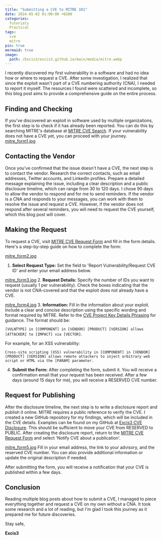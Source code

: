 ```yaml
---
title: "Submitting a CVE to MITRE 101"
date: 2024-05-02 01:00:00 +0200
categories:
  Tutorials
  Practical
tags:
  cve
  mitre
pin: true
mermaid: true
image:
  path: /Excis3/excis3.github.io/main/media/mitre.webp
---
```


I recently discovered my first vulnerability in a software and had no idea how or where to request a CVE. After some investigation, I realized that since the exploit wasn't part of a CVE numbering authority (CNA), I needed to report it myself. The resources I found were scattered and incomplete, so this blog post aims to provide a comprehensive guide on the entire process.

## Finding and Checking

If you've discovered an exploit in software used by multiple organizations, the first step is to check if it has already been reported. You can do this by searching MITRE's database at [MITRE CVE Search](https://cve.mitre.org/cve/search_cve_list.html). If your vulnerability does not have a CVE yet, you can proceed with your journey.
[mitre_form1.jpg](https://raw.githubusercontent.com/Excis3/excis3.github.io/main/media/mitre_form1.jpg)

## Contacting the Vendor

Once you've confirmed that the issue doesn't have a CVE, the next step is to contact the vendor. Research the correct contacts, such as email addresses, Twitter accounts, and LinkedIn profiles. Prepare a detailed message explaining the issue, including a clear description and a public disclosure timeline, which can range from 30 to 120 days. I chose 90 days to allow the vendor to respond and for me to send reminders.
If the vendor is a CNA and responds to your messages, you can work with them to resolve the issue and request a CVE. However, if the vendor does not respond after several reminders, you will need to request the CVE yourself, which this blog post will cover.

## Making the Request

To request a CVE, visit [MITRE CVE Request Form](https://cveform.mitre.org/) and fill in the form details. Here's a step-by-step guide on how to complete the form:

[mitre_form2.jpg](https://raw.githubusercontent.com/Excis3/excis3.github.io/main/media/mitre_form2.jpg)
1. **Select Request Type:** Set the field to 'Report Vulnerability/Request CVE ID' and enter your email address below.

[mitre_form3.jpg](https://raw.githubusercontent.com/Excis3/excis3.github.io/main/media/mitre_form3.jpg)
2. **Request Details:** Specify the number of IDs you want to request (usually 1 per vulnerability). Check the boxes indicating that the vendor is not CNA-covered and that the exploit does not already have a CVE.

[mitre_form4.jpg](https://raw.githubusercontent.com/Excis3/excis3.github.io/main/media/mitre_form4.jpg)
3. **Information:** Fill in the information about your exploit. Include a clear and concise description using the specific wording and format required by MITRE. Refer to the [CVE Project Key Details Phrasing](http://cveproject.github.io/docs/content/key-details-phrasing.pdf) for guidance. The format should be: 

   `[VULNTYPE] in [COMPONENT] in [VENDOR] [PRODUCT] [VERSION] allows [ATTACKER] to [IMPACT] via [VECTOR]`.

   For example, for an XSS vulnerability: 

   `Cross-site scripting (XSS) vulnerability in [COMPONENT] in [VENDOR] [PRODUCT] [VERSION] allows remote attackers to inject arbitrary web script or HTML via the [PARAM] parameter.`
  

4. **Submit the Form:** After completing the form, submit it. You will receive a confirmation email that your request has been received. After a few days (around 15 days for me), you will receive a RESERVED CVE number.

## Request for Publishing

After the disclosure timeline, the next step is to write a disclosure report and publish it online. MITRE requires a public reference to verify the CVE. I created a new GitHub repository for my findings, which will be included in the CVE details.
Examples can be found on my GitHub at [Excis3 CVE Disclosure](https://github.com/Excis3/CVE-Disclosure). This should be sufficient to move your CVE from RESERVED to PUBLIC.
After creating the disclosure report, return to the [MITRE CVE Request Form](https://cveform.mitre.org/) and select 'Notify CVE about a publication'. 

[mitre_form5.jpg](https://raw.githubusercontent.com/Excis3/excis3.github.io/main/media/mitre_form5.jpg)
Fill in your email address, the link to your advisory, and the reserved CVE number. You can also provide additional information or update the original description if needed.

After submitting the form, you will receive a notification that your CVE is published within a few days.

## Conclusion

Reading multiple blog posts about how to submit a CVE, I managed to piece everything together and request a CVE on my own without a CNA. It took some research and a lot of reading, but I'm glad I took this journey as it prepared me for future discoveries.

Stay safe,

**Excis3**







